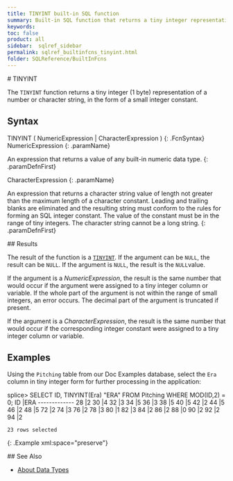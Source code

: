 ```yaml
---
title: TINYINT built-in SQL function
summary: Built-in SQL function that returns a tiny integer representation of a number or character expression
keywords:
toc: false
product: all
sidebar:  sqlref_sidebar
permalink: sqlref_builtinfcns_tinyint.html
folder: SQLReference/BuiltInFcns
---
```

<section>
<div class="TopicContent" data-swiftype-index="true" markdown="1">
# TINYINT

The `TINYINT` function returns a tiny integer (1 byte) representation of a
number or character string, in the form of a small integer constant.

## Syntax

<div class="fcnWrapperWide" markdown="1">
    TINYINT ( NumericExpression | CharacterExpression )
{: .FcnSyntax}

</div>
<div class="paramList" markdown="1">
NumericExpression
{: .paramName}

An expression that returns a value of any built-in numeric data type.
{: .paramDefnFirst}

CharacterExpression
{: .paramName}

An expression that returns a character string value of length not
greater than the maximum length of a character constant. Leading and
trailing blanks are eliminated and the resulting string must conform to
the rules for forming an SQL integer constant. The value of the constant
must be in the range of tiny integers. The character string cannot be a
long string.
{: .paramDefnFirst}

</div>
## Results

The result of the function is a
[`TINYINT`](sqlref_builtinfcns_tinyint.html). If the argument can be
`NULL`, the result can be `NULL`. If the argument is `NULL`, the result
is the `NULL`value.

If the argument is a *NumericExpression*, the result is the same number
that would occur if the argument were assigned to a tiny integer column
or variable. If the whole part of the argument is not within the range
of small integers, an error occurs. The decimal part of the argument is
truncated if present.

If the argument is a *CharacterExpression*, the result is the same
number that would occur if the corresponding integer constant were
assigned to a tiny integer column or variable.

## Examples

Using the `Pitching` table from our Doc Examples database, select the
`Era` column in tiny integer form for further processing in the
application:

<div class="preWrapper" markdown="1">
    splice> SELECT ID, TINYINT(Era) "ERA"
       FROM Pitching
       WHERE MOD(ID,2) = 0;
    ID    |ERA
    -------------
    28    |2
    30    |4
    32    |3
    34    |5
    36    |3
    38    |5
    40    |5
    42    |2
    44    |5
    46    |2
    48    |5
    72    |2
    74    |3
    76    |2
    78    |3
    80    |1
    82    |3
    84    |2
    86    |2
    88    |0
    90    |2
    92    |2
    94    |2

    23 rows selected
{: .Example xml:space="preserve"}

</div>
## See Also

* [About Data Types](sqlref_datatypes_numerictypes.html)

</div>
</section>
